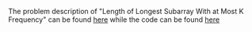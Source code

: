 The problem description of "Length of Longest Subarray With at Most K Frequency" can be found [here](https://leetcode.com/problems/length-of-longest-subarray-with-at-most-k-frequencies/) while the code can be found [here](https://github.com/aurimas13/Solutions-To-Problems/blob/main/LeetCode/Java%20Solutions/Length%20of%20Longest%20Subarray%20With%20at%20Most%20K%20Frequency/length.java)